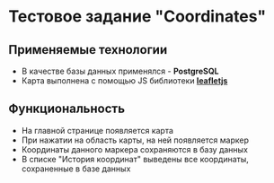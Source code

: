 # Тестовое задание "Coordinates"

## Применяемые технологии

+ В качестве базы данных применялся - **PostgreSQL**
+ Карта выполнена с помощью JS библиотеки [**leafletjs**](https://leafletjs.com)
## Функциональность

+ На главной странице появляется карта
+ При нажатии на область карты, на ней появляется маркер
+ Координаты данного маркера сохраняются в базу данных
+ В списке "История координат" выведены все координаты,
сохраненные в базе данных